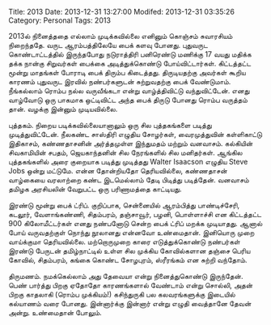 Title: 2013
Date: 2013-12-31 13:27:00
Modifed: 2013-12-31 03:35:26
Category: Personal
Tags: 2013

2013ல் நினைத்ததை எல்லாம் முடிக்கவில்லை எனினும் கொஞ்சம் சுவாரசியம் நிறைந்ததே. வருட ஆரம்பத்திலேயே பைக் களவு போனது. புதுவருட கொண்டாட்டத்தில் இருந்தபோது நடுராத்திரி பனிரெண்டு மணிக்கு 17 வயது மதிக்க தக்க நான்கு சிறுவர்கள் பைக்கை அடித்துக்கொண்டு போய்விட்டார்கள். கிட்டத்தட்ட மூன்று மாதங்கள் போராடி பைக் திரும்ப கிடைத்தது. திருடியதற்கு அவர்கள் கூறிய காரணம் புதுவருட இரவில் நண்பர்களுடன் சுற்றுவதற்கு பைக் வேண்டுமாம். நீங்கல்லாம் ரொம்ப நல்ல வருவீங்கடா என்று வாழ்த்திவிட்டு வந்துவிட்டேன். எனது வாழ்வோடு ஒரு பாகமாக ஒட்டிவிட்ட அந்த பைக் திருடு போனது ரொம்ப வருத்தம் தான். வழக்கு இன்னும் முடியவில்லை.

புத்தகம். நிறைய படிக்கவில்லையானாலும் ஒரு சில புத்தகங்களை படித்து முடித்துவிட்டேன். நீலகண்ட சாஸ்திரி எழுதிய சோழர்கள், வைரமுத்துவின் கள்ளிகாட்டு இதிகாசம், கண்ணதாசனின் அர்த்தமுள்ள இந்துமதம் மற்றும் வனவாசம். கல்கியின் சிவகாமியின் சபதம், ஜெயகாந்தனின் சில நேரங்களில் சில மனிதர்கள். ஆங்கில புத்தகங்களில் அரை குறையாக படித்து முடித்தது Walter Isaacson எழுதிய Steve Jobs ஒன்று மட்டுமே. என்ன தோன்றியதோ தெரியவில்லை, கண்ணதாசன் வாழ்கையை வரலாற்றை கண்ட இடமெல்லாம் தேடி பிடித்து படித்தேன். வனவாசம் தமிழக அரசியலின் வேறுபட்ட ஒரு பரிணாமத்தை காட்டியது.

இரண்டு மூன்று பைக் ட்ரிப். குறிப்பாக, சென்னையில் ஆரம்பித்து பாண்டிச்சேரி, கடலூர், வேளாங்கண்ணி, சிதம்பரம், தஞ்சாவூர், பழனி, பொள்ளாச்சி என கிட்டத்தட்ட 900 கிலோமீட்டர்கள் எனது நண்பனோடு சென்ற பைக் ட்ரிப் மறக்க முடியாதது. ஆனால் போய் வருவதற்குள் நொந்து நூலானது என்னவோ உண்மைதான். இனியொரு முறை வாய்க்குமா தெரியவில்லை. மற்றொருமுறை காரை எடுத்துக்கொண்டு நண்பர்கள் இரண்டு பேருடன் தமிழ்நாட்டில் உள்ள சில முக்கிய கோவில்களான தஞ்சை பெரிய கோவில், சிதம்பரம், கங்கை கொண்ட சோழபுரம், ஸ்ரீரங்கம் என சுற்றி வந்தோம்.

திருமணம். நமக்கெல்லாம் அது தேவையா என்று நினைத்துகொண்டு இருந்தேன். பெண் பார்த்து பிறகு ஏதோதோ காரணங்களால் வேண்டாம் என்று சொல்லி, அதன் பிறகு காதலாகி (ரொம்ப முக்கியம்!) கசிந்துருகி பல கலவரங்களுக்கு இடையில் கல்யாணம் வரை போனது. இன்னார்க்கு இன்னார் என்று எழுதி வைத்தானே தேவன் அன்று. உண்மைதான் போலும்.
